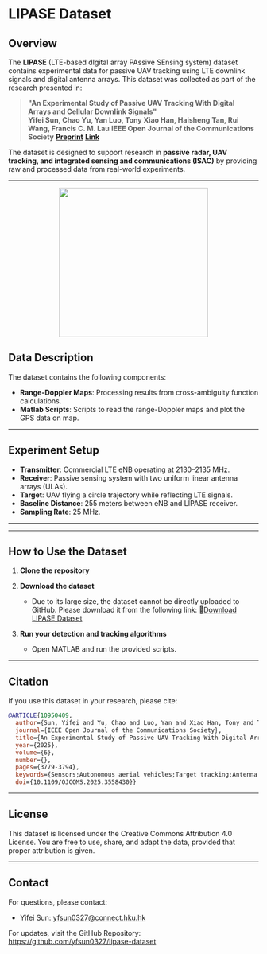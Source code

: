 # LIPASE Dataset

## Overview
The **LIPASE** (LTE-based dIgital array PAssive SEnsing system) dataset contains experimental data for passive UAV tracking using LTE downlink signals and digital antenna arrays. This dataset was collected as part of the research presented in:

> **"An Experimental Study of Passive UAV Tracking With Digital Arrays and Cellular Downlink Signals"**  
> **Yifei Sun, Chao Yu, Yan Luo, Tony Xiao Han, Haisheng Tan, Rui Wang, Francis C. M. Lau**
> **IEEE Open Journal of the Communications Society**
> **[Preprint](https://arxiv.org/abs/2412.20788)**
> **[Link](https://ieeexplore.ieee.org/abstract/document/10950409/)**

The dataset is designed to support research in **passive radar, UAV tracking, and integrated sensing and communications (ISAC)** by providing raw and processed data from real-world experiments.

---
<p align="center">
    <!--<img src='ExampleGPS.jpg' width="300" >-->
    <img src='ExampleRDPlot.jpg' width="300" > <br>
</p>

## Data Description
The dataset contains the following components:

<!--- **Raw IQ Samples**: Baseband signals collected by software-defined radios (SDRs) from LTE downlink transmissions.-->
<!--- - **Preprocessed Signals**: Interference-suppressed signals.-->
- **Range-Doppler Maps**: Processing results from cross-ambiguity function calculations.
- **Matlab Scripts**: Scripts to read the range-Doppler maps and plot the GPS data on map.

---

## Experiment Setup
- **Transmitter**: Commercial LTE eNB operating at 2130–2135 MHz.
- **Receiver**: Passive sensing system with two uniform linear antenna arrays (ULAs).
- **Target**: UAV flying a circle trajectory while reflecting LTE signals.
- **Baseline Distance**: 255 meters between eNB and LIPASE receiver.
- **Sampling Rate**: 25 MHz.

---

<!--
## File Structure
```plaintext
LIPASE-Dataset/
│── raw_data/                      # Raw IQ samples
│── processed_data/                 # Preprocessed signals (beamformed, clutter-suppressed)
│── range_doppler_maps/             # Cross-ambiguity function results
│── matlab_scripts/                 # MATLAB scripts for processing data
│── README.md                       # This file
```
```plaintext
LIPASE-Dataset/
│── main.m                         # Main MATLAB script for processing data
│── data/
│   ├── gps/                        # GPS data
│   ├── raw/                        # Raw IQ samples
│   ├── preprocessed/               # Preprocessed IQ signals (clutter-suppressed)
│   ├── rdplot/                     # RD plot
│── fun/                            # MATLAB functions
│── README.md                       # This file
```

-->


---

## How to Use the Dataset

1. **Clone the repository**  

2. **Download the dataset**
   - Due to its large size, the dataset cannot be directly uploaded to GitHub. Please download it from the following link:
🔗[Download LIPASE Dataset](https://lasso525.quickconnect.cn/d/s/12HGCyjHEZhcjowa9ELTeg13N6VfRG51/6C9oAboGjXWV89wfowvX7YDko_x_1GYp-4rxAmCZeEww)

4. **Run your detection and tracking algorithms**  
   - Open MATLAB and run the provided scripts.

---

## Citation
If you use this dataset in your research, please cite:
```bibtex
@ARTICLE{10950409,
  author={Sun, Yifei and Yu, Chao and Luo, Yan and Xiao Han, Tony and Tan, Haisheng and Wang, Rui and Lau, Francis C. M.},
  journal={IEEE Open Journal of the Communications Society}, 
  title={An Experimental Study of Passive UAV Tracking With Digital Arrays and Cellular Downlink Signals}, 
  year={2025},
  volume={6},
  number={},
  pages={3779-3794},
  keywords={Sensors;Autonomous aerial vehicles;Target tracking;Antenna arrays;Receivers;Quadrotors;Directional antennas;Trajectory tracking;Surveillance;Radar tracking;Low-altitude economy;bistatic sensing;integrated sensing and communications;LTE;UAV;trajectory tracking},
  doi={10.1109/OJCOMS.2025.3558430}}
```

---

## License
This dataset is licensed under the Creative Commons Attribution 4.0 License. You are free to use, share, and adapt the data, provided that proper attribution is given.

---

## Contact
For questions, please contact:

- Yifei Sun: yfsun0327@connect.hku.hk

For updates, visit the GitHub Repository:
https://github.com/yfsun0327/lipase-dataset







